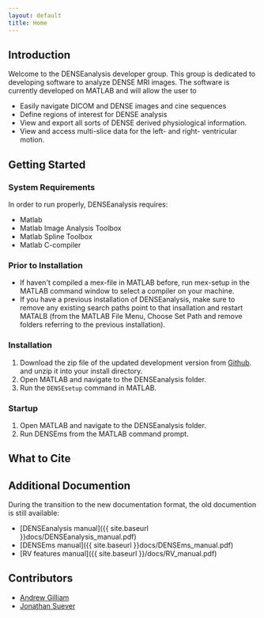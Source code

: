```yaml
---
layout: default
title: Home
---
```


## Introduction

Welcome to the DENSEanalysis developer group. This group is dedicated to
developing software to analyze DENSE MRI images. The software is currently
developed on MATLAB and will allow the user to

* Easily navigate DICOM and DENSE images and cine sequences
* Define regions of interest for DENSE analysis
* View and export all sorts of DENSE derived physiological information.
* View and access multi-slice data for the left- and right- ventricular motion. 


## Getting Started

### System Requirements

In order to run properly, DENSEanalysis requires:

* Matlab
* Matlab Image Analysis Toolbox
* Matlab Spline Toolbox
* Matlab C-compiler

### Prior to Installation

* If haven't compiled a mex-file in MATLAB before, run mex-setup in the MATLAB
command window to select a compiler on your machine.
* If you have a previous installation of DENSEanalysis, make sure to remove any existing
search paths point to that insallation and restart MATALB (from the MATLAB File Menu, Choose
Set Path and remove folders referring to the previous installation).

### Installation

1. Download the zip file of the updated development version from [Github]("https://github.com/denseanalysis/denseanalysis/archive/master.zip").
and unzip it into your install directory.
2. Open MATLAB and navigate to the DENSEanalysis folder.
3. Run the `DENSEsetup` command in MATLAB.

### Startup

1. Open MATLAB and navigate to the DENSEanalysis folder.
2. Run DENSEms from the MATLAB command prompt.

## What to Cite

## Additional Documention

During the transition to the new documentation format, the old documention is still available:

* [DENSEanalysis manual]({{ site.baseurl }}docs/DENSEanalysis_manual.pdf)
* [DENSEms manual]({{ site.baseurl }}docs/DENSEms_manual.pdf)
* [RV features manual]({{ site.baseurl }}/docs/RV_manual.pdf)

## Contributors

* [Andrew Gilliam](http://www.adgilliam.com/)
* [Jonathan Suever](https://github.com/suever)

    

